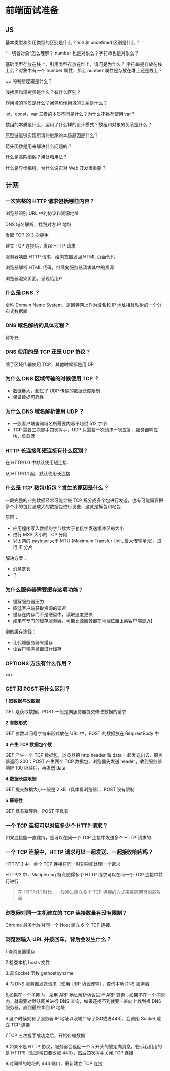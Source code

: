 # 前端面试准备

## JS

基本类型和引用类型的区别是什么？null 和 undefined 区别是什么？

“一切皆对象”怎么理解？ number 也是对象么？字符串也是对象么？

基础类型存放在栈上，引用类型存放在堆上，请问是为什么？ 字符串是存放在栈上么？对象中有一个 number 属性，那么 number 属性是存放在堆上还是栈上？

== 的判断逻辑是什么？

浅拷贝和深拷贝是什么？有什么区别？

作用域的本质是什么？闭包和作用域的关系是什么？

let，const，var 三者的本质不同是什么？为什么不推荐使用 var？

数组的本质是什么，运用了什么样的设计模式？数组和对象的关系是什么？

原型链能够实现所谓的继承的本质原因是什么？

箭头函数是用来解决什么问题的？

什么是高阶函数？用处和用法？

什么是异步编程，为什么说它对 Web 开发很重要？

## 计网

### 一次完整的 HTTP 请求包括哪些内容？

浏览器识别 URL 中的协议和资源地址

DNS 域名解析，找到对方 IP 地址

发起 TCP 的 3 次握手

建立 TCP 连接后，发起 HTTP 请求

服务器响应 HTTP 请求，给浏览器发回 HTML 页面代码

浏览器解析 HTML 代码，继续向服务器请求其中的资源

浏览器渲染页面，呈现给用户

### 什么是 DNS ？

全称 Domain Name System，是因特网上作为域名和 IP 地址相互映射的一个分布式数据库

### DNS 域名解析的具体过程？

待补充

### DNS 使用的是 TCP 还是 UDP 协议？

除了区域传输使用 TCP，其他时候都是用 DP.

### 为什么 DNS 区域传输的时候使用 TCP ？

+ 数据量大，超过了 UDP 传输的数据长度限制
+ 保证数据可靠性

### 为什么 DNS 域名解析使用 UDP ？

+ 一般客户端查询域名所需要内容不超过 512 字节
+ TCP 需要三次握手四次挥手，UDP 只需要一次请求一次应答，服务器响应快，负载低

### HTTP 长连接和短连接有什么区别？

在 HTTP/1.0 中默认使用短连接.

从 HTTP/1.1 起，默认使用长连接.

### 什么是 TCP 粘包/拆包？发生的原因是什么？

一段完整的业务数据经常可能会被 TCP 拆分成多个包进行发送，也有可能需要把多个小的包封装成大的数据包进行发送，这就是拆包和粘包.

原因：

+ 应用程序写入数据的字节数大于套接字发送缓冲区的大小
+ 进行 MSS 大小的 TCP 分段
+ 以太网的 payload 大于 MTU (Maximum Transfer Unit, 最大传输单元)，进行 IP 分片

解决方案：

+ 消息定长
+ ？

### 为什么服务器需要缓存这项功能？

+ 缓解服务器压力
+ 降低客户端获取资源的延迟
+ 缓存在内存而不是硬盘中，读取速度更快
+ 如果有专门的缓存服务器，可能比源服务器在地理位置上离客户端更近】

别的缓存途径：

+ 让代理服务器来缓存
+ 让客户端浏览器进行缓存

### OPTIONS 方法有什么作用？

xxx

### GET 和 POST 有什么区别？

**1.取数据与改数据**

GET 是获取数据，POST 一般是向服务器提交修改数据的请求

**2.参数形式**

GET 参数以问号字符串形式放在 URL 中，POST 的数据放在 RequestBody 中

**3.产生 TCP 数据包个数**

GET 产生一个 TCP 数据包，浏览器把 http header 和 data 一起发送出去，服务器返回 200；POST 产生两个 TCP 数据包，浏览器先发送 header，收到服务器响应 100 继续后，再发送 data

**4.数据长度限制**

GET 提交数据大小一般是 2 kB（具体看浏览器），POST 没有限制

**5.幂等性**

GET 具有幂等性，POST 不具有

### 一个 TCP 连接可以对应多少个 HTTP 请求？

如果连接能一直维持，是可以在同一个 TCP 连接中发送多个 HTTP 请求的.

### 一个 TCP 连接中，HTTP 请求可以一起发送、一起接收响应吗？

HTTP/1.1 中，单个 TCP 连接在同一时刻只能处理一个请求

HTTP/2 中，Mutiplexing 特点使得多个 HTTP 请求可以在同一个 TCP 连接中并行进行

> 在 HTTP/1.1 时代，一般通过建立多个 TCP 连接的方式来提高网页加载效率.

### 浏览器对同一主机建立的 TCP 连接数量有没有限制？

Chrome 最多允许对同一个 Host 建立 6 个 TCP 连接.

### 浏览器输入 URL 并按回车，背后会发生什么？

1.查浏览器缓存

2.检查本机 hosts 文件

3.调 Socket 函数 gethostbyname

4.向 DNS 服务器发送请求（使用 UDP 协议传输），查询本地 DNS 服务器

5.如果在一个子网内，采用 ARP 地址解析协议进行 ARP 查询；如果不在一个子网内，就需要对默认网关进行 DNS 查询，如果还找不到就要一直向上找到根 DNS 服务器，直到最终拿到 IP 地址

6.这个时候就有了服务器 IP 地址以及端口号了(80或者443)，会调用 Socket 建立 TCP 连接

7.TCP 三次握手成功之后，开始传输数据

8.如果不是 HTTP 协议，服务器会返回一个 5 开头的重定向消息，告诉我们用的是 HTTPS（就是端口要改成 443），然后四次挥手关闭 TCP 连接

9.对同样的地址的 443 端口，重新建立 TCP 连接
